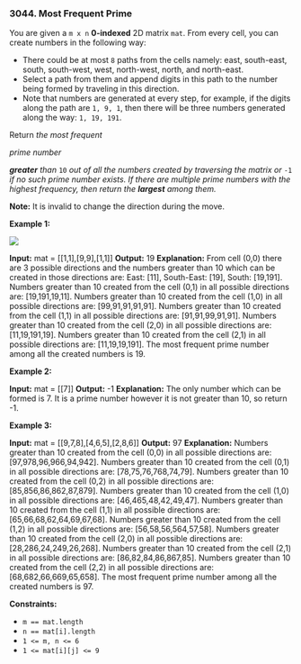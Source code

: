 ### 3044\. Most Frequent Prime

You are given a `m x n` **0-indexed** 2D matrix `mat`. From every cell, you can create numbers in the following way:

*   There could be at most `8` paths from the cells namely: east, south-east, south, south-west, west, north-west, north, and north-east.
*   Select a path from them and append digits in this path to the number being formed by traveling in this direction.
*   Note that numbers are generated at every step, for example, if the digits along the path are `1, 9, 1`, then there will be three numbers generated along the way: `1, 19, 191`.

Return _the most frequent_

_prime number_

_**greater** than_ `10` _out of all the numbers created by traversing the matrix or_ `-1` _if no such prime number exists. If there are multiple prime numbers with the highest frequency, then return the **largest** among them._

**Note:** It is invalid to change the direction during the move.

**Example 1:**

**![](https://assets.leetcode.com/uploads/2024/02/15/south)**

**Input:** mat = \[\[1,1\],\[9,9\],\[1,1\]\]
**Output:** 19
**Explanation:** 
From cell (0,0) there are 3 possible directions and the numbers greater than 10 which can be created in those directions are:
East: \[11\], South-East: \[19\], South: \[19,191\].
Numbers greater than 10 created from the cell (0,1) in all possible directions are: \[19,191,19,11\].
Numbers greater than 10 created from the cell (1,0) in all possible directions are: \[99,91,91,91,91\].
Numbers greater than 10 created from the cell (1,1) in all possible directions are: \[91,91,99,91,91\].
Numbers greater than 10 created from the cell (2,0) in all possible directions are: \[11,19,191,19\].
Numbers greater than 10 created from the cell (2,1) in all possible directions are: \[11,19,19,191\].
The most frequent prime number among all the created numbers is 19.

**Example 2:**

**Input:** mat = \[\[7\]\]
**Output:** -1
**Explanation:** The only number which can be formed is 7. It is a prime number however it is not greater than 10, so return -1.

**Example 3:**

**Input:** mat = \[\[9,7,8\],\[4,6,5\],\[2,8,6\]\]
**Output:** 97
**Explanation:** 
Numbers greater than 10 created from the cell (0,0) in all possible directions are: \[97,978,96,966,94,942\].
Numbers greater than 10 created from the cell (0,1) in all possible directions are: \[78,75,76,768,74,79\].
Numbers greater than 10 created from the cell (0,2) in all possible directions are: \[85,856,86,862,87,879\].
Numbers greater than 10 created from the cell (1,0) in all possible directions are: \[46,465,48,42,49,47\].
Numbers greater than 10 created from the cell (1,1) in all possible directions are: \[65,66,68,62,64,69,67,68\].
Numbers greater than 10 created from the cell (1,2) in all possible directions are: \[56,58,56,564,57,58\].
Numbers greater than 10 created from the cell (2,0) in all possible directions are: \[28,286,24,249,26,268\].
Numbers greater than 10 created from the cell (2,1) in all possible directions are: \[86,82,84,86,867,85\].
Numbers greater than 10 created from the cell (2,2) in all possible directions are: \[68,682,66,669,65,658\].
The most frequent prime number among all the created numbers is 97.

**Constraints:**

*   `m == mat.length`
*   `n == mat[i].length`
*   `1 <= m, n <= 6`
*   `1 <= mat[i][j] <= 9`
